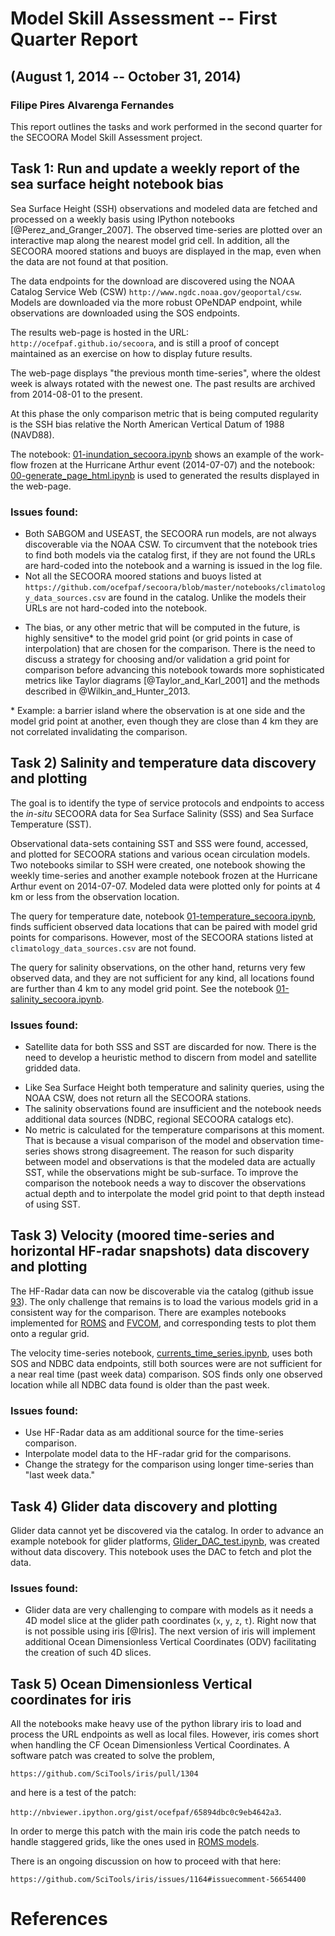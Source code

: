 # Model Skill Assessment -- First Quarter Report
## (August 1, 2014 -- October 31, 2014)
### Filipe Pires Alvarenga Fernandes

This report outlines the tasks and work performed in the second quarter for
the SECOORA Model Skill Assessment project.

## Task 1: Run and update a weekly report of the sea surface height notebook bias

Sea Surface Height (SSH) observations and modeled data are fetched and
processed on a weekly basis using IPython notebooks [@Perez_and_Granger_2007].
The observed time-series are plotted over an interactive map along the nearest
model grid cell.  In addition, all the SECOORA moored stations and buoys are
displayed in the map, even when the data are not found at that position.

The data endpoints for the download are discovered using the NOAA Catalog
Service Web (CSW) `http://www.ngdc.noaa.gov/geoportal/csw`.  Models are
downloaded via the more robust OPeNDAP endpoint, while observations are
downloaded using the SOS endpoints.
<!-- (more @rsignell up-to-date?). -->

The results web-page is hosted in the URL: `http://ocefpaf.github.io/secoora`,
and is still a proof of concept maintained as an exercise on how to display
future results.

The web-page displays "the previous month time-series", where the oldest week
is always rotated with the newest one.  The past results are archived from
2014-08-01 to the present.

At this phase the only comparison metric that is being computed regularity is
the SSH bias relative the North American Vertical Datum of 1988 (NAVD88).

The notebook:
[01-inundation_secoora.ipynb](http://nbviewer.ipython.org/github/ocefpaf/secoora/blob/master/notebooks/elevation/01-inundation_secoora.ipynb)
shows an example of the work-flow frozen at the Hurricane Arthur event
(2014-07-07) and the notebook:
[00-generate_page_html.ipynb](http://nbviewer.ipython.org/github/ocefpaf/secoora/blob/master/notebooks/elevation/00-generate_page_html.ipynb)
is used to generated the results displayed in the web-page.

### Issues found:

- Both SABGOM and USEAST, the SECOORA run models, are not always discoverable
  via the NOAA CSW.  To circumvent that the notebook tries to find both models
  via the catalog first, if they are not found the URLs are hard-coded into
  the notebook and a warning is issued in the log file.
- Not all the SECOORA moored stations and buoys listed at
  `https://github.com/ocefpaf/secoora/blob/master/notebooks/climatology_data_sources.csv`
  are found in the catalog.  Unlike the models their URLs are not hard-coded
  into the notebook.
<!--   (@vembus: Are there DAP/SOS URLs for those stations that I can use?) -->
- The bias, or any other metric that will be computed in the future, is highly
  sensitive\* to the model grid point (or grid points in case of interpolation)
  that are chosen for the comparison.  There is the need to discuss a strategy
  for choosing and/or validation a grid point for comparison before advancing
  this notebook towards more sophisticated metrics like Taylor diagrams
  [@Taylor_and_Karl_2001] and the methods described in @Wilkin_and_Hunter_2013.

\* Example: a barrier island where the observation is at one side and the model
grid point at another, even though they are close than 4 km they are not
correlated invalidating the comparison.

## Task 2) Salinity and temperature data discovery and plotting

The goal is to identify the type of service protocols and endpoints to access
the *in-situ* SECOORA data for Sea Surface Salinity (SSS) and Sea Surface
Temperature (SST).

Observational data-sets containing SST and SSS were found, accessed, and
plotted for SECOORA stations and various ocean circulation models.  Two
notebooks similar to SSH were created, one notebook showing the weekly
time-series and another example notebook frozen at the Hurricane Arthur event
on 2014-07-07.  Modeled data were plotted only for points at 4 km or less from
the observation location.

The query for temperature date, notebook
[01-temperature_secoora.ipynb](http://nbviewer.ipython.org/github/ocefpaf/secoora/blob/master/notebooks/temperature/01-temperature_secoora.ipynb),
finds sufficient observed data locations that can be paired with model grid
points for comparisons.  However, most of the SECOORA stations listed at
`climatology_data_sources.csv` are not found.

The query for salinity observations, on the other hand, returns very few
observed data, and they are not sufficient for any kind, all locations found
are further than 4 km to any model grid point. See the notebook
[01-salinity_secoora.ipynb](http://nbviewer.ipython.org/github/ocefpaf/secoora/blob/master/notebooks/salinity/01-salinity_secoora.ipynb).


### Issues found:
- Satellite data for both SSS and SST are discarded for now.  There is the
  need to develop a heuristic method to discern from model and satellite
  gridded data.
<!--   (@rsignell I think there is a CF rule to identify models, right?) -->
- Like Sea Surface Height both temperature and salinity queries, using the
  NOAA CSW, does not return all the SECOORA stations.
- The salinity observations found are insufficient and the notebook needs
  additional data sources (NDBC, regional SECOORA catalogs etc).
- No metric is calculated for the temperature comparisons at this moment.
  That is because a visual comparison of the model and observation time-series
  shows strong disagreement.  The reason for such disparity between model and
  observations is that the modeled data are actually SST, while the
  observations might be sub-surface.  To improve the comparison the notebook
  needs a way to discover the observations actual depth and to interpolate the
  model grid point to that depth instead of using SST.

## Task 3) Velocity (moored time-series and horizontal HF-radar snapshots) data discovery and plotting

The HF-Radar data can now be discoverable via the catalog (github issue
[93](https://github.com/ioos/system-test/issues/93)).  The only challenge that
remains is to load the various models grid in a consistent way for the
comparison.  There are examples notebooks implemented for
[ROMS](http://nbviewer.ipython.org/github/ocefpaf/secoora/blob/master/notebooks/HF_radar/HFR_comparison.ipynb)
and [FVCOM](http://nbviewer.ipython.org/github/rsignell-usgs/notebook/blob/master/UGRID/FVCOM_depth_and_velocity-gom3.ipynb),
and corresponding tests to plot them onto a regular grid.

The velocity time-series notebook,
[currents_time_series.ipynb](http://nbviewer.ipython.org/github/ocefpaf/secoora/blob/master/notebooks/velocity/currents_time_series.ipynb),
uses both SOS and NDBC data endpoints, still both sources were are not
sufficient for a near real time (past week data) comparison.  SOS finds only
one observed location while all NDBC data found is older than the past week.
<!-- (@vembus I believe that only HF-Radar will be, right?) -->

### Issues found:

- Use HF-Radar data as am additional source for the time-series comparison.
- Interpolate model data to the HF-radar grid for the comparisons.
- Change the strategy for the comparison using longer time-series than
  "last week data."

## Task 4) Glider data discovery and plotting

Glider data cannot yet be discovered via the catalog.  In order to advance an
example notebook for glider platforms,
[Glider_DAC_test.ipynb](http://nbviewer.ipython.org/github/ocefpaf/secoora/blob/master/sandbox/Glider_DAC_test.ipynb),
was created without data discovery.  This notebook uses the DAC to fetch and
plot the data.


### Issues found:

- Glider data are very challenging to compare with models as it needs a 4D
  model slice at the glider path coordinates (`x`, `y`, `z`, `t`).  Right now
  that is not possible using iris [@Iris].  The next version of iris will
  implement additional Ocean Dimensionless Vertical Coordinates (ODV)
  facilitating the creation of such 4D slices.

## Task 5) Ocean Dimensionless Vertical coordinates for iris

All the notebooks make heavy use of the python library iris to load and
process the URL endpoints as well as local files.  However, iris comes short
when handling the CF Ocean Dimensionless Vertical Coordinates.  A software
patch was created to solve the problem,

`https://github.com/SciTools/iris/pull/1304`

and here is a test of the patch:

`http://nbviewer.ipython.org/gist/ocefpaf/65894dbc0c9eb4642a3`.

In order to merge this patch with the main iris code the patch needs to handle
staggered grids, like the ones used in
[ROMS models](http://nbviewer.ipython.org/urls/gist.githubusercontent.com/ocefpaf/1e8275862cb2853ced47/raw/02ec63713fb54c51bb63d78f3a6069ac79b30250/staggered_grid.ipynb).

There is an ongoing discussion on how to proceed with that here:

`https://github.com/SciTools/iris/issues/1164#issuecomment-56654400`

# References

<!-- geometry: margin=1in -->

<!--
pandoc --standalone --smart \
       --bibliography ../references/references.bib \
       --reference-docx=reference.docx \
       --from markdown 2nd_Quarter_Report.md \
       --to docx \
       --output 2nd_Quarter_Report.docx
-->

<!--
pandoc --standalone --smart \
       --latex-engine=xelatex \
       --bibliography ../references/references.bib \
       --from markdown 2nd_Quarter_Report.md \
       --to latex \
       --output 2nd_Quarter_Report.pdf
-->
